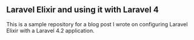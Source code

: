## Laravel Elixir and using it with Laravel 4

This is a sample repository for a blog post I wrote on configuring Laravel Elixir with a Laravel 4.2 application.
